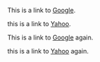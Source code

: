 This is a link to [Google](https://www.google.com).

this is a link to [Yahoo](https://www.yahoo434234esdsadasd.com).

This is a link to [Google](https://www.google.com) again.

this is a link to [Yahoo](https://www.yahoo434234esdsadasd.com) again.
